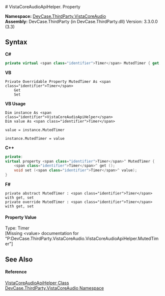 ﻿<document xmlns:msxsl="urn:schemas-microsoft-com:xslt" xmlns:ddue="http://ddue.schemas.microsoft.com/authoring/2003/5" xmlns:xlink="http://www.w3.org/1999/xlink">
<file name="P_DevCase_ThirdParty_VistaCoreAudio_VistaCoreAudioApiHelper_MutedTimer" />
# VistaCoreAudioApiHelper. Property <span id="PageHeader"> </span>
 

**Namespace:** <a href="N_DevCase_ThirdParty_VistaCoreAudio">DevCase.ThirdParty.VistaCoreAudio</a><br />**Assembly:** DevCase.ThirdParty (in DevCase.ThirdParty.dll) Version: 3.3.0.0 (3.3)

## Syntax

**C#**<br />
``` C#
private virtual <span class="identifier">Timer</span> MutedTimer { get; set; }
```

**VB**<br />
``` VB
Private Overridable Property MutedTimer As <span class="identifier">Timer</span>
	Get
	Set
```

**VB Usage**<br />
``` VB Usage
Dim instance As <span class="identifier">VistaCoreAudioApiHelper</span>
Dim value As <span class="identifier">Timer</span>

value = instance.MutedTimer

instance.MutedTimer = value
```

**C++**<br />
``` C++
private:
virtual property <span class="identifier">Timer</span>^ MutedTimer {
	<span class="identifier">Timer</span>^ get ();
	void set (<span class="identifier">Timer</span>^ value);
}
```

**F#**<br />
``` F#
private abstract MutedTimer : <span class="identifier">Timer</span> with get, set
private override MutedTimer : <span class="identifier">Timer</span> with get, set
```


#### Property Value
Type: <span class="nolink">Timer</span><br />\[Missing &lt;value&gt; documentation for "P:DevCase.ThirdParty.VistaCoreAudio.VistaCoreAudioApiHelper.MutedTimer"\]

## See Also<span id="seeAlsoSection"> </span>


#### Reference
<a href="T_DevCase_ThirdParty_VistaCoreAudio_VistaCoreAudioApiHelper">VistaCoreAudioApiHelper Class</a><br /><a href="N_DevCase_ThirdParty_VistaCoreAudio">DevCase.ThirdParty.VistaCoreAudio Namespace</a><br /></document>